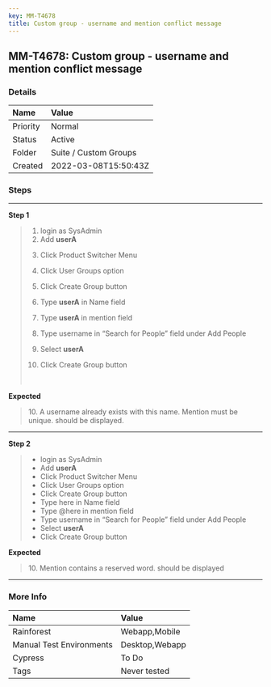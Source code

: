 ```yaml
---
key: MM-T4678
title: Custom group - username and mention conflict message
---
```


## MM-T4678: Custom group - username and mention conflict message

### Details

| Name     | Value                 |
| :------- | :-------------------- |
| Priority | Normal                |
| Status   | Active                |
| Folder   | Suite / Custom Groups |
| Created  | 2022-03-08T15:50:43Z  |

### Steps

<hr/>

**Step 1**

> <article><ol><li>login as SysAdmin</li><li>Add <strong>userA</strong></li><li><p>Click Product Switcher Menu </p></li><li><p>Click User Groups option</p></li><li><p>Click Create Group button</p></li><li><p>Type <strong>userA</strong> in Name field</p></li><li><p>Type <strong>userA </strong>in mention field</p></li><li><p>Type username in “Search for People” field under Add People</p></li><li><p>Select <strong>userA</strong></p></li><li>Click Create Group button</li></ol><br /></article>

**Expected**

> <article>10. A username already exists with this name. Mention must be unique. should be displayed.</article>

<hr/>

**Step 2**

> <article><ul><li>login as SysAdmin</li><li>Add <strong>userA</strong></li><li>Click Product Switcher Menu </li><li>Click User Groups option</li><li>Click Create Group button</li><li>Type here in Name field</li><li>Type @here<strong> </strong>in mention field</li><li>Type username in “Search for People” field under Add People</li><li>Select <strong>userA</strong></li><li>Click Create Group button</li></ul></article>

**Expected**

> <article>10. Mention contains a reserved word. should be displayed</article>

<hr/>

### More Info

| Name                     | Value          |
| :----------------------- | :------------- |
| Rainforest               | Webapp,Mobile  |
| Manual Test Environments | Desktop,Webapp |
| Cypress                  | To Do          |
| Tags                     | Never tested   |
